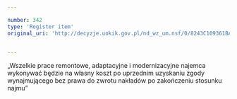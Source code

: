 ```yaml
---

number: 342
type: 'Register item'
original_uri: 'http://decyzje.uokik.gov.pl/nd_wz_um.nsf/0/8243C109361BA98DC12572DD00329502?OpenDocument'


---
```


„Wszelkie prace remontowe, adaptacyjne i modernizacyjne  najemca wykonywać będzie na własny koszt po uprzednim uzyskaniu zgody wynajmującego bez prawa do zwrotu nakładów po zakończeniu stosunku najmu”
